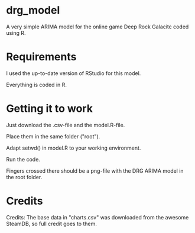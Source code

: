 # drg_model
A very simple ARIMA model for the online game Deep Rock Galacitc coded using R.

# Requirements

I used the up-to-date version of RStudio for this model.

Everything is coded in R.

# Getting it to work

Just download the .csv-file and the model.R-file.

Place them in the same folder ("root").

Adapt setwd() in model.R to your working environment.

Run the code.

Fingers crossed there should be a png-file with the DRG ARIMA model in the root folder.

# Credits

Credits: The base data in "charts.csv" was downloaded from the awesome SteamDB, so full credit goes to them.
